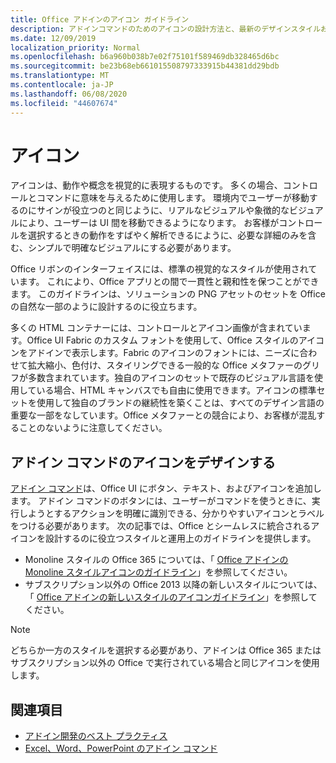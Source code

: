 ```yaml
---
title: Office アドインのアイコン ガイドライン
description: アドインコマンドのためのアイコンの設計方法と、最新のデザインスタイルおよび Monoline デザインスタイルの概要を説明します。
ms.date: 12/09/2019
localization_priority: Normal
ms.openlocfilehash: b6a960b038b7e02f75101f589469db328465d6bc
ms.sourcegitcommit: be23b68eb661015508797333915b44381dd29bdb
ms.translationtype: MT
ms.contentlocale: ja-JP
ms.lasthandoff: 06/08/2020
ms.locfileid: "44607674"
---
```

# <a name="icons"></a>アイコン

アイコンは、動作や概念を視覚的に表現するものです。 多くの場合、コントロールとコマンドに意味を与えるために使用します。 環境内でユーザーが移動するのにサインが役立つのと同じように、リアルなビジュアルや象徴的なビジュアルにより、ユーザーは UI 間を移動できるようになります。 お客様がコントロールを選択するときの動作をすばやく解析できるにように、必要な詳細のみを含む、シンプルで明確なビジュアルにする必要があります。

Office リボンのインターフェイスには、標準の視覚的なスタイルが使用されています。 これにより、Office アプリとの間で一貫性と親和性を保つことができます。 このガイドラインは、ソリューションの PNG アセットのセットを Office の自然な一部のように設計するのに役立ちます。

多くの HTML コンテナーには、コントロールとアイコン画像が含まれています。Office UI Fabric のカスタム フォントを使用して、Office スタイルのアイコンをアドインで表示します。Fabric のアイコンのフォントには、ニーズに合わせて拡大縮小、色付け、スタイリングできる一般的な Office メタファーのグリフが多数含まれています。独自のアイコンのセットで既存のビジュアル言語を使用している場合、HTML キャンバスでも自由に使用できます。アイコンの標準セットを使用して独自のブランドの継続性を築くことは、すべてのデザイン言語の重要な一部をなしています。Office メタファーとの競合により、お客様が混乱することのないように注意してください。

## <a name="design-icons-for-add-in-commands"></a>アドイン コマンドのアイコンをデザインする

[アドイン コマンド](add-in-commands.md)は、Office UI にボタン、テキスト、およびアイコンを追加します。 アドイン コマンドのボタンには、ユーザーがコマンドを使うときに、実行しようとするアクションを明確に識別できる、分かりやすいアイコンとラベルをつける必要があります。 次の記事では、Office とシームレスに統合されるアイコンを設計するのに役立つスタイルと運用上のガイドラインを提供します。

- Monoline スタイルの Office 365 については、「 [Office アドインの Monoline スタイルアイコンのガイドライン](add-in-icons-monoline.md)」を参照してください。
- サブスクリプション以外の Office 2013 以降の新しいスタイルについては、「 [Office アドインの新しいスタイルのアイコンガイドライン](add-in-icons-fresh.md)」を参照してください。

> [!NOTE]
> どちらか一方のスタイルを選択する必要があり、アドインは Office 365 またはサブスクリプション以外の Office で実行されている場合と同じアイコンを使用します。

## <a name="see-also"></a>関連項目

- [アドイン開発のベスト プラクティス](../concepts/add-in-development-best-practices.md)
- [Excel、Word、PowerPoint のアドイン コマンド](../design/add-in-commands.md)
